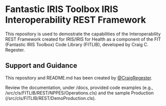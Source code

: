 # Fantastic IRIS Toolbox IRIS Interoperability REST Framework

This repository is used to demostrate the capabilities of the Interoperability REST Framework created for IRIS/IRIS for Health as a component of the FIT (Fantastic IRIS Toolbox) Code Library (FITLIB), developed by Craig C. Regester.

## Support and Guidance

This repository and README.md has been created by [@CraigRegester](https://github.com/CraigRegester).

Review the documentation, under /docs, provided code examples (e.g., /src/cls/FITLIB/REST/NPPES/Operations.cls) and the sample Production (/src/cls/FITLIB/REST/DemoProduction.cls).
